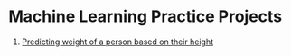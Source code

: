 # Machine Learning Practice Projects

1. [Predicting weight of a person based on their height](https://github.com/konchada2/DataScienceLearning/blob/master/Machine_Learning_Projects/Python_ML_Steps.ipynb)
